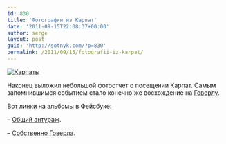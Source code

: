 ```yaml
---
id: 830
title: 'Фотографии из Карпат'
date: '2011-09-15T22:08:37+00:00'
author: serge
layout: post
guid: 'http://sotnyk.com/?p=830'
permalink: /2011/09/15/fotografii-iz-karpat/
---
```


[![](https://sotnyk.github.io/wp-content/uploads/2011/09/Karpaty-300x225.jpg "Карпаты")](https://sotnyk.github.io/wp-content/uploads/2011/09/Karpaty.jpg)

Наконец выложил небольшой фотоотчет о посещении Карпат. Самым запомнившимся событием стало конечно же восхождение на [Говерлу](http://ru.wikipedia.org/wiki/%D0%93%D0%BE%D0%B2%D0%B5%D1%80%D0%BB%D0%B0).

Вот линки на альбомы в Фейсбуке:

– [Общий антураж](http://www.facebook.com/media/set/?set=a.250669034968635.54188.100000766203320&l=f488c60794&type=1).

– [Собственно Говерла](http://www.facebook.com/media/set/?set=a.250677838301088.54191.100000766203320&l=91a79dcd39&type=1).